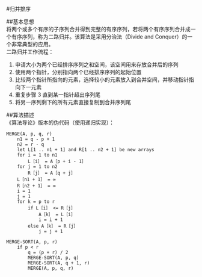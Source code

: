 #归并排序

##基本思想  
将两个或多个有序的子序列合并得到完整的有序序列，若将两个有序序列合并成一个有序序列，称为二路归并。该算法是采用分治法（Divide and Conquer）的一个非常典型的应用。  
二路归并工作流程：

1. 申请大小为两个已经排序序列之和空间，该空间用来存放合并后的序列
2. 使用两个指针，分别指向两个已经排序序列的起始位置
3. 比较两个指针所指向的元素，选择较小的元素放入到合并空间，并移动指针指向下一元素
4. 重复步骤 3 直到某一指针超出序列尾
5. 将另一序列剩下的所有元素直接复制到合并序列尾

##算法描述  
《算法导论》版本的伪代码（使用递归实现）：  
```
MERGE(A, p, q, r)
	n1 = q - p + 1
	n2 = r - q
	let L[1 .. n1 + 1] and R[1 .. n2 + 1] be new arrays
	for i = 1 to n1
		L［i］ = A［p + i - 1］
	for j = 1 to n2
		R［j］ = A［q + j］
	L［n1 + 1］ = ∞
	R［n2 + 1］ = ∞
	i = 1
	j = 1
	for k = p to r
		if L［i］ <= R［j］
			A［k］ = L［i］
			i = i + 1
		else A［k］ = R［j］
			j = j + 1

MERGE-SORT(A, p, r)
	if p < r
		q = (p + r) / 2
		MERGE-SORT(A, p, q)
		MERGE-SORT(A, q + 1, r)
		MERGE(A, p, q, r)
```
